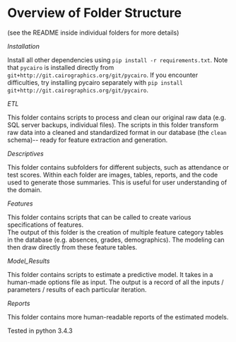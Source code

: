 # Overview of Folder Structure

(see the README inside individual folders for more details)

*Installation*

Install all other dependencies using `pip install -r requirements.txt`. Note that `pycairo` is installed directly from `git+http://git.cairographics.org/git/pycairo`. If you encounter difficulties, try installing pycairo separately with `pip install git+http://git.cairographics.org/git/pycairo`.

*ETL*

This folder contains scripts to process and clean our original raw data (e.g. SQL server backups, individual files). The scripts in this folder transform raw data into a cleaned and standardized format in our database (the `clean` schema)-- ready for feature extraction and generation.

*Descriptives*

This folder contains subfolders for different subjects, such as attendance or test scores. Within each folder are images, tables, reports, and the code used to generate those summaries. This is useful for user understanding of the domain.

*Features*

This folder contains scripts that can be called to create various specifications of features.  
The output of this folder is the creation of multiple feature category tables in the database (e.g. absences, grades, demographics). The modeling can then draw directly from these feature tables.

*Model_Results*

This folder contains scripts to estimate a predictive model. It takes in a human-made options file as input. The output is a record of all the inputs / parameters / results of each particular iteration.

*Reports*

This folder contains more human-readable reports of the estimated models.

Tested in python 3.4.3
